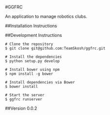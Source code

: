 #GGFRC

An application to manage robotics clubs.

##Installation Instructions


##Development Instructions

```
# Clone the repository
$ git clone git@github.com:TeamSkosh/ggfrc.git

# Install the dependencies
$ python setup.py develop

# Install bower using npm
$ npm install -g bower

# Install dependencies via Bower
$ bower install

# Start the server
$ ggfrc runserver
```


##Version 0.0.2
